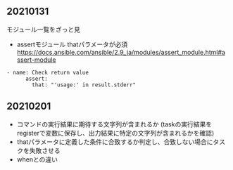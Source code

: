 ## 20210131
モジュール一覧をざっと見

- assertモジュール
thatパラメータが必須
https://docs.ansible.com/ansible/2.9_ja/modules/assert_module.html#assert-module

```
- name: Check return value
      assert:
        that: "'usage:' in result.stderr"
```

## 20210201
- コマンドの実行結果に期待する文字列が含まれるか (taskの実行結果をregisterで変数に保存し、出力結果に特定の文字列が含まれるかを確認)
- thatパラメータに定義した条件に合致するか判定し、合致しない場合にタスクを失敗させる
- whenとの違い
